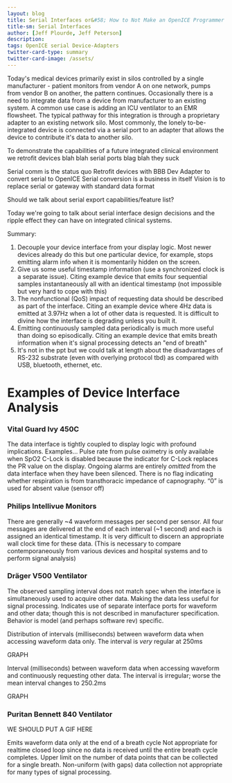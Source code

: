 ```yaml
---
layout: blog
title: Serial Interfaces or&#58; How to Not Make an OpenICE Programmer's Life Miserable
title-sm: Serial Interfaces
author: [Jeff Plourde, Jeff Peterson]
description:
tags: OpenICE serial Device-Adapters
twitter-card-type: summary
twitter-card-image: /assets/
---
```



Today's medical devices primarily exist in silos controlled by a single manufacturer - patient monitors from vendor A on one network, pumps from vendor B on another, the pattern continues. Occasionally there is a need to integrate data from a device from  manufacturer to an existing system. A common use case is adding an ICU ventilator to an EMR flowsheet. The typical pathway for this integration is through a proprietary adapter to an existing network silo. Most commonly, the lonely to-be-integrated device is connected via a serial port to an adapter that allows the device to contribute it's data to another silo.

To demonstrate the capabilities of a future integrated clinical environment we retrofit devices blah blah serial ports blag blah they suck


Serial comm is the status quo
Retrofit devices with BBB Dev Adapter to convert serial to OpenICE
Serial conversion is a business in itself
Vision is to replace serial or gateway with standard data format


Should we talk about serial export capabilities/feature list?


Today we're going to talk about serial interface design decisions and the ripple effect they can have on integrated clinical systems.




<!--endExcerpt-->

Summary:

1. Decouple your device interface from your display logic.  Most newer devices already do this but one particular device, for example, stops emitting alarm info when it is momentarily hidden on the screen.
1. Give us some useful timestamp information (use a synchronized clock is a separate issue).  Citing example device that emits four sequential samples instantaneously all with an identical timestamp (not impossible but very hard to cope with this)
1. The nonfunctional (QoS) impact of requesting data should be described as part of the interface.  Citing an example device where 4Hz data is emitted at 3.97Hz when a lot of other data is requested.  It is difficult to divine how the interface is degrading unless you built it.
1. Emitting continuously sampled data periodically is much more useful than doing so episodically.  Citing an example device that emits breath information when it's signal processing detects an "end of breath"
1. It's not in the ppt but we could talk at length about the disadvantages of RS-232 substrate (even with overlying protocol tbd) as compared with USB, bluetooth, ethernet, etc.




# Examples of Device Interface Analysis


### Vital Guard Ivy 450C

The data interface is tightly coupled to display logic with profound implications. Examples…
Pulse rate from pulse oximetry is only available when SpO2 C-Lock is disabled because the indicator for C-Lock replaces the PR value on the display.
Ongoing alarms are entirely *omitted* from the data interface when they have been silenced.
There is no flag indicating whether respiration is from transthoracic impedance of capnography.
“0” is used for absent value (sensor off)



### Philips Intellivue Monitors

There are generally ~4 waveform messages per second per sensor.
All four messages are delivered at the end of each interval (~1 second) and each is assigned an identical timestamp.
It is very difficult to discern an appropriate wall clock time for these data.  (This is necessary to compare contemporaneously from various devices and hospital systems and to perform signal analysis)




### Dräger V500 Ventilator

The observed sampling interval does not match spec when the interface is simultaneously used to acquire other data.
Making the data less useful for signal processing.
Indicates use of separate interface ports for waveform and other data; though this is not described in manufacturer specification.
Behavior is model (and perhaps software rev) specific.

Distribution of intervals (milliseconds) between waveform data when accessing waveform data only.
The interval is *very* regular at 250ms

GRAPH

<div id="graph-wo-slow-data"></div>


Interval (milliseconds) between waveform data when accessing waveform and continuously requesting other data.
The interval is irregular; worse the mean interval changes to 250.2ms

GRAPH
<div id="graph-w-slow-data"></div>



### Puritan Bennett 840 Ventilator

WE SHOULD PUT A GIF HERE

Emits waveform data only at the end of a breath cycle
Not appropriate for realtime closed loop since no data is received until the entire breath cycle completes.
Upper limit on the number of data points that can be collected for a single breath.
Non-uniform (with gaps) data collection not appropriate for many types of signal processing.



<style type="text/css">
    .bar {
        fill: #3071a9;
    }
    .bar:hover {
        fill: #900;
    }
    .label {
        font-size: 1em;
        display: none;
    }
    .bar:hover + .label {
        display: inline;
    }
    .axis {
        font: 10px sans-serif;
    }
    .axis path,
    .axis line {
        fill: none;
        stroke: #000;
        shape-rendering: crispEdges;
    }
    .x.axis path {
        display: none;
    }
</style>
<script src="https://cdnjs.cloudflare.com/ajax/libs/d3/3.5.5/d3.min.js"></script>
<script type="text/javascript">

function graphStuff (dataUrl, containerID) {

    elementWidth = document.getElementById(containerID).offsetWidth;

    var margin = { top: 20, right: 55, bottom: 30, left: 55 };
    var width  = elementWidth - margin.left - margin.right;
    var height = 450  - margin.top  - margin.bottom;

    var x = d3.scale.ordinal()
        .rangeRoundBands([0, width], .1);

    var y = d3.scale.linear()
        .rangeRound([height, 0]);

    var xAxis = d3.svg.axis()
        .scale(x)
        .orient("bottom");

    var yAxis = d3.svg.axis()
        .scale(y)
        .orient("left");

    var svg = d3.select("#" + containerID)
        .append("svg")
        .attr("width",  width  + margin.left + margin.right)
        .attr("height", height + margin.top  + margin.bottom)
        .attr("class", "chart")
      .append("g")
        .attr("transform", "translate(" + margin.left + "," + margin.top + ")");

    d3.csv(dataUrl, function (err, data) {
        if(err) {
            console.warn(err);
        } else {
            data.forEach(function (d) {
                d.Count = +d.Count;
            });
            
            console.log(data);

            x.domain(data.map(function(d) { return d.Interval; }));
            y.domain([0, d3.max(data, function (d) { return d.Count; })]);

            svg.append("g")
                .attr("class", "x axis")
                .attr("transform", "translate(0," + height + ")")
                .call(xAxis);

            svg.append("g")
                .attr("class", "y axis")
                .call(yAxis)
              .append("text")
                .attr("transform", "rotate(-90)")
                .attr("y", 6)
                .attr("dy", ".71em")
                .style("text-anchor", "end")
                .text("Samples");

            var bar = svg.selectAll(".bar")
                .data(data)
              .enter().append("g");

            bar.append("rect")
                .attr("class", "bar")
                .attr("x", function(d) { return x(d.Interval); })
                .attr("width", x.rangeBand())
                .attr("y", function(d) { return y(d.Count); })
                .attr("height", function(d) { return height - y(d.Count); });

            bar.append("text")
                .attr("class", "label")
                .attr("x", function(d) { return x(d.Interval); })
                .attr("width", x.rangeBand())
                .attr("y", function(d) { return y(d.Count); })
                .attr("height", function(d) { return height - y(d.Count); })
                .attr("dx", x.rangeBand() / 2)
                .attr("dy", "-0.25em")
                .style("text-anchor", "middle")
                .text(function (d) { return d.Count; });
        }
    });  
}
graphStuff('{{ site.url }}/assets/blog/serial-v500-wo-slow-data.csv', 'graph-wo-slow-data');
graphStuff('{{ site.url }}/assets/blog/serial-v500-w-slow-data.csv', 'graph-w-slow-data');

</script>
